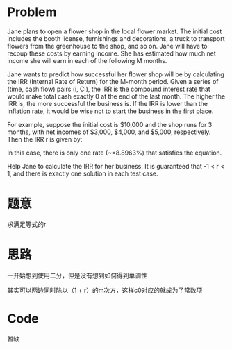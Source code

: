 # Problem

Jane plans to open a flower shop in the local flower market. The initial cost includes the booth license, furnishings and decorations, a truck to transport flowers from the greenhouse to the shop, and so on. Jane will have to recoup these costs by earning income. She has estimated how much net income she will earn in each of the following M months.

Jane wants to predict how successful her flower shop will be by calculating the IRR (Internal Rate of Return) for the M-month period. Given a series of (time, cash flow) pairs (i, Ci), the IRR is the compound interest rate that would make total cash exactly 0 at the end of the last month. The higher the IRR is, the more successful the business is. If the IRR is lower than the inflation rate, it would be wise not to start the business in the first place.

For example, suppose the initial cost is $10,000 and the shop runs for 3 months, with net incomes of $3,000, $4,000, and $5,000, respectively. Then the IRR r is given by:



In this case, there is only one rate (~=8.8963%) that satisfies the equation.

Help Jane to calculate the IRR for her business. It is guaranteed that -1 < r < 1, and there is exactly one solution in each test case.

# 题意
求满足等式的r

# 思路
一开始想到使用二分，但是没有想到如何得到单调性

其实可以两边同时除以（1 + r）的m次方，这样c0对应的就成为了常数项

# Code
暂缺